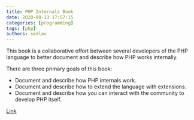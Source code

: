 ```yaml
---
title: PHP Internals Book
date: 2020-08-13 17:57:15
categories: [programming]
tags: [php]
authors: sedlav
---
```


This book is a collaborative effort between several developers of the PHP language to better document and describe how PHP works internally.

There are three primary goals of this book:

- Document and describe how PHP internals work.
- Document and describe how to extend the language with extensions.
- Document and describe how you can interact with the community to develop PHP itself.

[Link](http://www.phpinternalsbook.com/)
